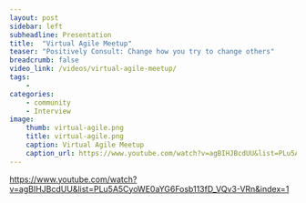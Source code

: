 ```yaml
---
layout: post
sidebar: left
subheadline: Presentation
title:  "Virtual Agile Meetup"
teaser: "Positively Consult: Change how you try to change others"
breadcrumb: false
video_link: /videos/virtual-agile-meetup/
tags:
    - 
categories:
    - community
    - Interview
image:
    thumb: virtual-agile.png
    title: virtual-agile.png
    caption: Virtual Agile Meetup
    caption_url: https://www.youtube.com/watch?v=agBIHJBcdUU&list=PLu5A5CyoWE0aYG6Fosb113fD_VQv3-VRn&index=1
---
```

<a target="new" href="https://www.youtube.com/watch?v=agBIHJBcdUU&list=PLu5A5CyoWE0aYG6Fosb113fD_VQv3-VRn&index=1">https://www.youtube.com/watch?v=agBIHJBcdUU&list=PLu5A5CyoWE0aYG6Fosb113fD_VQv3-VRn&index=1</a>